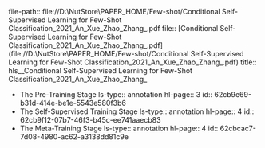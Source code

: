 file-path:: file://D:\NutStore\PAPER_HOME/Few-shot/Conditional Self-Supervised Learning for Few-Shot Classification_2021_An_Xue_Zhao_Zhang_.pdf
file:: [Conditional Self-Supervised Learning for Few-Shot Classification_2021_An_Xue_Zhao_Zhang_.pdf](file://D:\NutStore\PAPER_HOME/Few-shot/Conditional Self-Supervised Learning for Few-Shot Classification_2021_An_Xue_Zhao_Zhang_.pdf)
title:: hls__Conditional Self-Supervised Learning for Few-Shot Classification_2021_An_Xue_Zhao_Zhang_

- The Pre-Training Stage
  ls-type:: annotation
  hl-page:: 3
  id:: 62cb9e69-b31d-414e-be1e-5543e580f3b6
- The Self-Supervised Training Stage
  ls-type:: annotation
  hl-page:: 4
  id:: 62cb9f12-07b7-46f3-b45c-ee741aaecb83
- The Meta-Training Stage
  ls-type:: annotation
  hl-page:: 4
  id:: 62cbcac7-7d08-4980-ac62-a3138dd81c9e